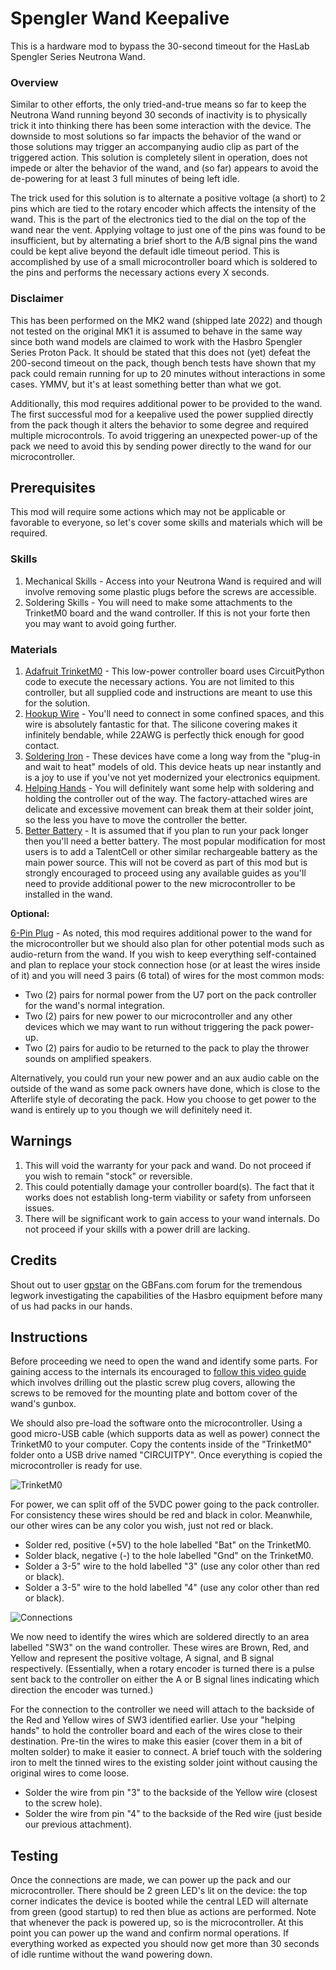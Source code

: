 # Spengler Wand Keepalive

This is a hardware mod to bypass the 30-second timeout for the HasLab Spengler Series Neutrona Wand. 

### Overview

Similar to other efforts, the only tried-and-true means so far to keep the Neutrona Wand running beyond 30 seconds of inactivity is to physically trick it into thinking there has been some interaction with the device. The downside to most solutions so far impacts the behavior of the wand or those solutions may trigger an accompanying audio clip as part of the triggered action. This solution is completely silent in operation, does not impede or alter the behavior of the wand, and (so far) appears to avoid the de-powering for at least 3 full minutes of being left idle.

The trick used for this solution is to alternate a positive voltage (a short) to 2 pins which are tied to the rotary encoder which affects the intensity of the wand. This is the part of the electronics tied to the dial on the top of the wand near the vent. Applying voltage to just one of the pins was found to be insufficient, but by alternating a brief short to the A/B signal pins the wand could be kept alive beyond the default idle timeout period. This is accomplished by use of a small microcontroller board which is soldered to the pins and performs the necessary actions every X seconds.

### Disclaimer

This has been performed on the MK2 wand (shipped late 2022) and though not tested on the original MK1 it is assumed to behave in the same way since both wand models are claimed to work with the Hasbro Spengler Series Proton Pack. It should be stated that this does not (yet) defeat the 200-second timeout on the pack, though bench tests have shown that my pack could remain running for up to 20 minutes without interactions in some cases. YMMV, but it's at least something better than what we got.

Additionally, this mod requires additional power to be provided to the wand. The first successful mod for a keepalive used the power supplied directly from the pack though it alters the behavior to some degree and required multiple microcontrols. To avoid triggering an unexpected power-up of the pack we need to avoid this by sending power directly to the wand for our microcontroller.

## Prerequisites

This mod will require some actions which may not be applicable or favorable to everyone, so let's cover some skills and materials which will be required.

### Skills

1. Mechanical Skills - Access into your Neutrona Wand is required and will involve removing some plastic plugs before the screws are accessible.
1. Soldering Skills - You will need to make some attachments to the TrinketM0 board and the wand controller. If this is not your forte then you may want to avoid going further.

### Materials

1. [Adafruit TrinketM0](https://www.adafruit.com/product/3500) - This low-power controller board uses CircuitPython code to execute the necessary actions. You are not limited to this controller, but all supplied code and instructions are meant to use this for the solution.
1. [Hookup Wire](https://a.co/bsQkHiy) - You'll need to connect in some confined spaces, and this wire is absolutely fantastic for that. The silicone covering makes it infinitely bendable, while 22AWG is perfectly thick enough for good contact.
1. [Soldering Iron](https://a.co/9bSmH8N) - These devices have come a long way from the "plug-in and wait to heat" models of old. This device heats up near instantly and is a joy to use if you've not yet modernized your electronics equipment.
1. [Helping Hands](https://a.co/avDRwko) - You will definitely want some help with soldering and holding the controller out of the way. The factory-attached wires are delicate and excessive movement can break them at their solder joint, so the less you have to move the controller the better.
1. [Better Battery](https://a.co/hqk2DC1) - It is assumed that if you plan to run your pack longer then you'll need a better battery. The most popular modification for most users is to add a TalentCell or other similar rechargeable battery as the main power source. This will not be coverd as part of this mod but is strongly encouraged to proceed using any available guides as you'll need to provide additional power to the new microcontroller to be installed in the wand.

**Optional:**

[6-Pin Plug](https://a.co/bmi4JxW) - As noted, this mod requires additional power to the wand for the microcontroller but we should also plan for other potential mods such as audio-return from the wand. If you wish to keep everything self-contained and plan to replace your stock connection hose (or at least the wires inside of it) and you will need 3 pairs (6 total) of wires for the most common mods:

  - Two (2) pairs for normal power from the U7 port on the pack controller for the wand's normal integration.
  - Two (2) pairs for new power to our microcontroller and any other devices which we may want to run without triggering the pack power-up.
  - Two (2) pairs for audio to be returned to the pack to play the thrower sounds on amplified speakers.

Alternatively, you could run your new power and an aux audio cable on the outside of the wand as some pack owners have done, which is close to the Afterlife style of decorating the pack. How you choose to get power to the wand is entirely up to you though we will definitely need it.

## Warnings

1. This will void the warranty for your pack and wand. Do not proceed if you wish to remain "stock" or reversible.
1. This could potentially damage your controller board(s). The fact that it works does not establish long-term viability or safety from unforseen issues.
1. There will be significant work to gain access to your wand internals. Do not proceed if your skills with a power drill are lacking.

## Credits

Shout out to user [gpstar](https://www.gbfans.com/forum/memberlist.php?mode=viewprofile&u=58705) on the GBFans.com forum for the tremendous legwork investigating the capabilities of the Hasbro equipment before many of us had packs in our hands.

## Instructions

Before proceeding we need to open the wand and identify some parts. For gaining access to the internals its encouraged to [follow this video guide](https://www.youtube.com/watch?v=L5mvL23-lus) which involves drilling out the plastic screw plug covers, allowing the screws to be removed for the mounting plate and bottom cover of the wand's gunbox.

We should also pre-load the software onto the microcontroller. Using a good micro-USB cable (which supports data as well as power) connect the TrinketM0 to your computer. Copy the contents inside of the "TrinketM0" folder onto a USB drive named "CIRCUITPY". Once everything is copied the microcontroller is ready for use.

![TrinketM0](Images/TrinketM0.jpg)

For power, we can split off of the 5VDC power going to the pack controller. For consistency these wires should be red and black in color. Meanwhile, our other wires can be any color you wish, just not red or black.

* Solder red, positive (+5V) to the hole labelled "Bat" on the TrinketM0.
* Solder black, negative (-) to the hole labelled "Gnd" on the TrinketM0.
* Solder a 3-5" wire to the hold labelled "3" (use any color other than red or black).
* Solder a 3-5" wire to the hold labelled "4" (use any color other than red or black).

![Connections](Images/Connections.jpg)

We now need to identify the wires which are soldered directly to an area labelled "SW3" on the wand controller. These wires are Brown, Red, and Yellow and represent the positive voltage, A signal, and B signal respectively. (Essentially, when a rotary encoder is turned there is a pulse sent back to the controller on either the A or B signal lines indicating which direction the encoder was turned.)

For the connection to the controller we need will attach to the backside of the Red and Yellow wires of SW3 identified earlier. Use your "helping hands" to hold the controller board and each of the wires close to their destination. Pre-tin the wires to make this easier (cover them in a bit of molten solder) to make it easier to connect. A brief touch with the soldering iron to melt the tinned wires to the existing solder joint without causing the original wires to come loose.

* Solder the wire from pin "3" to the backside of the Yellow wire (closest to the screw hole).
* Solder the wire from pin "4" to the backside of the Red wire (just beside our previous attachment).

## Testing

Once the connections are made, we can power up the pack and our microcontroller. There should be 2 green LED's lit on the device: the top corner indicates the device is booted while the central LED will alternate from green (good startup) to red then blue as actions are performed. Note that whenever the pack is powered up, so is the microcontroller. At this point you can power up the wand and confirm normal operations. If everything worked as expected you should now get more than 30 seconds of idle runtime without the wand powering down.